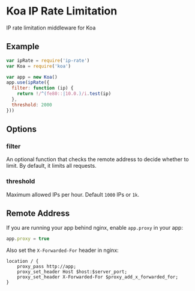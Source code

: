 # Koa IP Rate Limitation

IP rate limitation middleware for Koa

## Example

```js
var ipRate = require('ip-rate')
var Koa = require('koa')

var app = new Koa()
app.use(ipRate({
  filter: function (ip) {
    return !/^(fe80::|10.0.)/i.test(ip)
  },
  threshold: 2000
}))
```

## Options

### filter

An optional function that checks the remote address to decide whether to limit.
By default, it limits all requests.

### threshold

Maximum allowed IPs per hour.
Default `1000` IPs or `1k`.

## Remote Address

If you are running your app behind nginx, enable `app.proxy` in your app:
```js
app.proxy = true
```

Also set the `X-Forwarded-For` header in nginx:

```
location / {
    proxy_pass http://app;
    proxy_set_header Host $host:$server_port;
    proxy_set_header X-Forwarded-For $proxy_add_x_forwarded_for;
}
```
